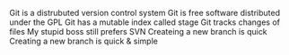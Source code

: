 Git is a distrubuted version control system
Git is free software distributed under the GPL
Git has a mutable index called stage
Git tracks changes of files
My stupid boss still prefers SVN
Createing a new branch is quick
Creating a new branch is quick & simple